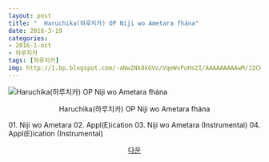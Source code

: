 ```yaml
---
layout: post
title: "  Haruchika(하루치카) OP Niji wo Ametara fhána"
date: 2016-3-19
categories:
- 2016-1-ost
- 하루치카
tags: [하루치카]
img: http://1.bp.blogspot.com/-aNw2Nk8kGVo/VqeWvPoHs2I/AAAAAAAAAwM/J2CKagdyfPg/
---
```

<img class="aligncenter" src="http://1.bp.blogspot.com/-aNw2Nk8kGVo/VqeWvPoHs2I/AAAAAAAAAwM/J2CKagdyfPg/" alt="Haruchika(하루치카) OP Niji wo Ametara fhána" />
<p style="text-align: center;">Haruchika(하루치카) OP Niji wo Ametara fhána</p>
01. Niji wo Ametara
02. Appl(E)ication
03. Niji wo Ametara (Instrumental)
04. Appl(E)ication (Instrumental)
<p style="text-align: center;"><a href="http://www.mediafire.com/download/426gpy0e464mbu7/%5BMoeni%5D_Haruchika_-_OP_-_Niji_wo_Ametara_-_fh%C3%A1na.zip" target="_blank">다운</a></p>
